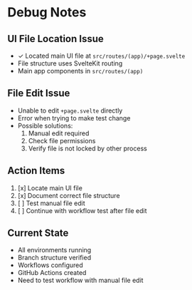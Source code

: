 # Debug Notes

## UI File Location Issue
- ✓ Located main UI file at `src/routes/(app)/+page.svelte`
- File structure uses SvelteKit routing
- Main app components in `src/routes/(app)`

## File Edit Issue
- Unable to edit `+page.svelte` directly
- Error when trying to make test change
- Possible solutions:
  1. Manual edit required
  2. Check file permissions
  3. Verify file is not locked by other process

## Action Items
1. [x] Locate main UI file
2. [x] Document correct file structure
3. [ ] Test manual file edit
4. [ ] Continue with workflow test after file edit

## Current State
- All environments running
- Branch structure verified
- Workflows configured
- GitHub Actions created
- Need to test workflow with manual file edit
